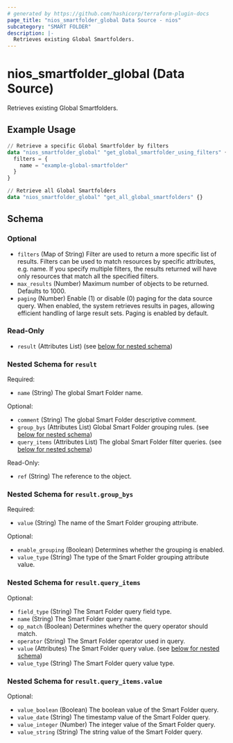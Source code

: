 ```yaml
---
# generated by https://github.com/hashicorp/terraform-plugin-docs
page_title: "nios_smartfolder_global Data Source - nios"
subcategory: "SMART FOLDER"
description: |-
  Retrieves existing Global Smartfolders.
---
```


# nios_smartfolder_global (Data Source)

Retrieves existing Global Smartfolders.

## Example Usage

```terraform
// Retrieve a specific Global Smartfolder by filters
data "nios_smartfolder_global" "get_global_smartfolder_using_filters" {
  filters = {
    name = "example-global-smartfolder"
  }
}

// Retrieve all Global Smartfolders
data "nios_smartfolder_global" "get_all_global_smartfolders" {}
```

<!-- schema generated by tfplugindocs -->
## Schema

### Optional

- `filters` (Map of String) Filter are used to return a more specific list of results. Filters can be used to match resources by specific attributes, e.g. name. If you specify multiple filters, the results returned will have only resources that match all the specified filters.
- `max_results` (Number) Maximum number of objects to be returned. Defaults to 1000.
- `paging` (Number) Enable (1) or disable (0) paging for the data source query. When enabled, the system retrieves results in pages, allowing efficient handling of large result sets. Paging is enabled by default.

### Read-Only

- `result` (Attributes List) (see [below for nested schema](#nestedatt--result))

<a id="nestedatt--result"></a>
### Nested Schema for `result`

Required:

- `name` (String) The global Smart Folder name.

Optional:

- `comment` (String) The global Smart Folder descriptive comment.
- `group_bys` (Attributes List) Global Smart Folder grouping rules. (see [below for nested schema](#nestedatt--result--group_bys))
- `query_items` (Attributes List) The global Smart Folder filter queries. (see [below for nested schema](#nestedatt--result--query_items))

Read-Only:

- `ref` (String) The reference to the object.

<a id="nestedatt--result--group_bys"></a>
### Nested Schema for `result.group_bys`

Required:

- `value` (String) The name of the Smart Folder grouping attribute.

Optional:

- `enable_grouping` (Boolean) Determines whether the grouping is enabled.
- `value_type` (String) The type of the Smart Folder grouping attribute value.


<a id="nestedatt--result--query_items"></a>
### Nested Schema for `result.query_items`

Optional:

- `field_type` (String) The Smart Folder query field type.
- `name` (String) The Smart Folder query name.
- `op_match` (Boolean) Determines whether the query operator should match.
- `operator` (String) The Smart Folder operator used in query.
- `value` (Attributes) The Smart Folder query value. (see [below for nested schema](#nestedatt--result--query_items--value))
- `value_type` (String) The Smart Folder query value type.

<a id="nestedatt--result--query_items--value"></a>
### Nested Schema for `result.query_items.value`

Optional:

- `value_boolean` (Boolean) The boolean value of the Smart Folder query.
- `value_date` (String) The timestamp value of the Smart Folder query.
- `value_integer` (Number) The integer value of the Smart Folder query.
- `value_string` (String) The string value of the Smart Folder query.
